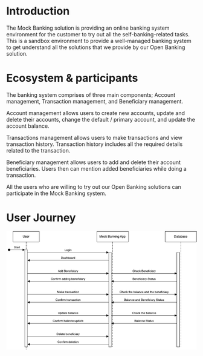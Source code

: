 # Introduction

The Mock Banking solution is providing an online banking system environment for the customer to try out all the self-banking-related tasks. This is a sandbox environment to provide a well-managed banking system to get understand all the solutions that we provide by our Open Banking solution.

# Ecosystem & participants

The banking system comprises of three main components; Account management, Transaction management, and Beneficiary management.

Account management allows users to create new accounts, update and delete their accounts, change the default / primary account, and update the account balance.

Transactions management allows users to make transactions and view transaction history. Transaction history includes all the required details related to the transaction.

Beneficiary management allows users to add and delete their account beneficiaries. Users then can mention added beneficiaries while doing a transaction.

All the users who are willing to try out our Open Banking solutions can participate in the Mock Banking system.

# User Journey

![user journey](userJourney.png)
